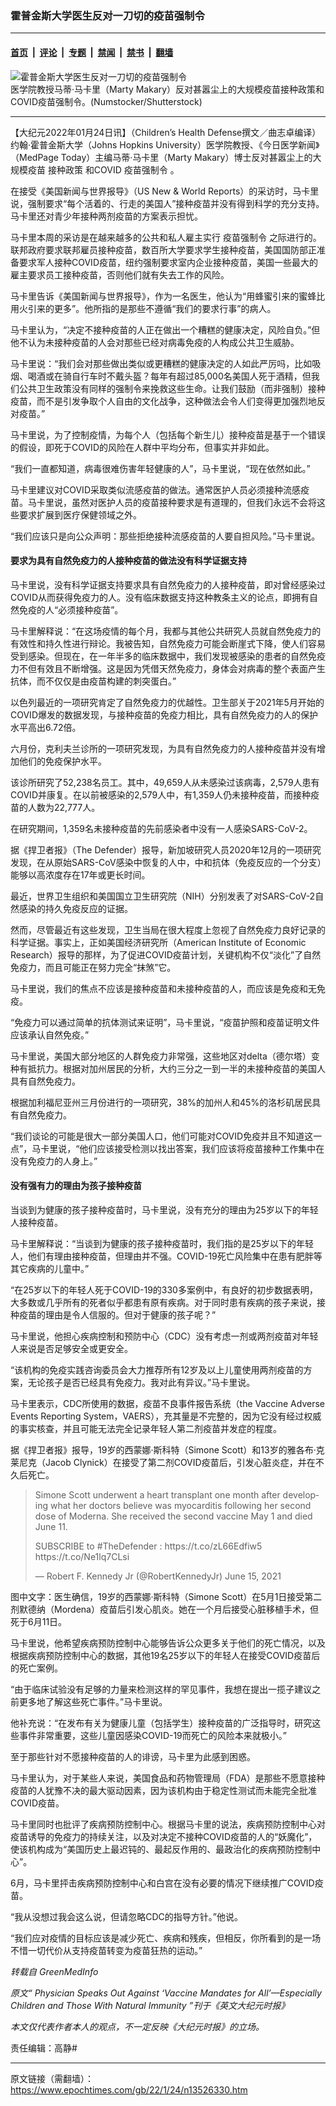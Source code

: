 ### 霍普金斯大学医生反对一刀切的疫苗强制令

---

#### [首页](../../../..?n13526330) &nbsp;|&nbsp; [评论](../../../../../epoch-comment?n13526330) &nbsp;|&nbsp; [专题](../../../../../epoch-special?n13526330) &nbsp;|&nbsp; [禁闻](../../../../../epoch-news?n13526330) &nbsp;|&nbsp; [禁书](../../../../../books?n13526330) &nbsp;|&nbsp; [翻墙](https://github.com/gfw-breaker/nogfw/blob/master/README.md?n13526330)


<div><img alt="霍普金斯大学医生反对一刀切的疫苗强制令" class="attachment-djy_600_400 size-djy_600_400 wp-post-image" src="https://i.epochtimes.com/assets/uploads/2022/01/id13526334-vaccine-vile-700x420-600x400.jpeg"/>
<div class="caption">
 医学院教授马蒂‧马卡里（Marty Makary）反对甚嚣尘上的大规模疫苗接种政策和COVID疫苗强制令。(Numstocker/Shutterstock)
</div></div><hr/><div class="post_content" id="artbody" itemprop="articleBody">
 <!-- article content begin -->
 <p>
  【大纪元2022年01月24日讯】（Children’s Health Defense撰文／曲志卓编译）约翰‧霍普金斯大学（Johns Hopkins University）医学院教授、《今日医学新闻》（MedPage Today）主编马蒂‧马卡里（Marty Makary）博士反对甚嚣尘上的大规模疫苗
  <ok href="https://www.epochtimes.com/gb/tag/%E6%8E%A5%E7%A7%8D%E6%94%BF%E7%AD%96.html">
   接种政策
  </ok>
  和COVID
  <ok href="https://www.epochtimes.com/gb/tag/%E7%96%AB%E8%8B%97%E5%BC%BA%E5%88%B6%E4%BB%A4.html">
   疫苗强制令
  </ok>
  。
 </p>
 <p>
  在接受《美国新闻与世界报导》（US New &amp; World Reports）的采访时，马卡里说，强制要求“每个活着的、行走的美国人”接种疫苗并没有得到科学的充分支持。马卡里还对青少年接种两剂疫苗的方案表示担忧。
 </p>
 <p>
  马卡里本周的采访是在越来越多的公共和私人雇主实行
  <ok href="https://www.epochtimes.com/gb/tag/%E7%96%AB%E8%8B%97%E5%BC%BA%E5%88%B6%E4%BB%A4.html">
   疫苗强制令
  </ok>
  之际进行的。联邦政府要求联邦雇员接种疫苗，数百所大学要求学生接种疫苗，美国国防部正准备要求军人接种COVID疫苗，纽约强制要求室内企业接种疫苗，美国一些最大的雇主要求员工接种疫苗，否则他们就有失去工作的风险。
 </p>
 <p>
  马卡里告诉《美国新闻与世界报导》，作为一名医生，他认为“用蜂蜜引来的蜜蜂比用火引来的更多”。他所指的是那些不遵循“我们的要求行事”的病人。
 </p>
 <p>
  马卡里认为，“决定不接种疫苗的人正在做出一个糟糕的健康决定，风险自负。”但他不认为未接种疫苗的人会对那些已经对病毒免疫的人构成公共卫生威胁。
 </p>
 <p>
  马卡里说：“我们会对那些做出类似或更糟糕的健康决定的人如此严厉吗，比如吸烟、喝酒或在骑自行车时不戴头盔？每年有超过85,000名美国人死于酒精，但我们公共卫生政策没有同样的强制令来挽救这些生命。让我们鼓励（而非强制）接种疫苗，而不是引发争取个人自由的文化战争，这种做法会令人们变得更加强烈地反对疫苗。”
 </p>
 <p>
  马卡里说，为了控制疫情，为每个人（包括每个新生儿）接种疫苗是基于一个错误的假设，即死于COVID的风险在人群中平均分布，但事实并非如此。
 </p>
 <p>
  “我们一直都知道，病毒很难伤害年轻健康的人”，马卡里说，“现在依然如此。”
 </p>
 <p>
  马卡里建议对COVID采取类似流感疫苗的做法。通常医护人员必须接种流感疫苗。马卡里说，虽然对医护人员的疫苗接种要求是有道理的，但我们永远不会将这些要求扩展到医疗保健领域之外。
 </p>
 <p>
  “我们应该只是向公众声明：那些拒绝接种流感疫苗的人要自担风险。”马卡里说。
 </p>
 <h4>
  要求为具有自然免疫力的人接种疫苗的做法没有科学证据支持
 </h4>
 <p>
  马卡里说，没有科学证据支持要求具有自然免疫力的人接种疫苗，即对曾经感染过COVID从而获得免疫力的人。没有临床数据支持这种教条主义的论点，即拥有自然免疫的人“必须接种疫苗”。
 </p>
 <p>
  马卡里解释说：“在这场疫情的每个月，我都与其他公共研究人员就自然免疫力的有效性和持久性进行辩论。我被告知，自然免疫力可能会断崖式下降，使人们容易受到感染。但现在，在一年半多的临床数据中，我们发现被感染的患者的自然免疫力不但有效且不断增强。这是因为凭借天然免疫力，身体会对病毒的整个表面产生抗体，而不仅仅是由疫苗构建的刺突蛋白。”
 </p>
 <p>
  以色列最近的一项研究肯定了自然免疫力的优越性。卫生部关于2021年5月开始的COVID爆发的数据发现，与接种疫苗的免疫力相比，具有自然免疫力的人的保护水平高出6.72倍。
 </p>
 <p>
  六月份，克利夫兰诊所的一项研究发现，为具有自然免疫力的人接种疫苗并没有增加他们的免疫保护水平。
 </p>
 <p>
  该诊所研究了52,238名员工。其中，49,659人从未感染过该病毒，2,579人患有COVID并康复。在以前被感染的2,579人中，有1,359人仍未接种疫苗，而接种疫苗的人数为22,777人。
 </p>
 <p>
  在研究期间，1,359名未接种疫苗的先前感染者中没有一人感染SARS-CoV-2。
 </p>
 <p>
  据《捍卫者报》（The Defender）报导，新加坡研究人员2020年12月的一项研究发现，在从原始SARS-CoV感染中恢复的人中，中和抗体（免疫反应的一个分支）能够以高浓度存在17年或更长时间。
 </p>
 <p>
  最近，世界卫生组织和美国国立卫生研究院（NIH）分别发表了对SARS-CoV-2自然感染的持久免疫反应的证据。
 </p>
 <p>
  然而，尽管最近有这些发现，卫生当局在很大程度上忽视了自然免疫力良好记录的科学证据。事实上，正如美国经济研究所（American Institute of Economic Research）报导的那样，为了促进COVID疫苗计划，关键机构不仅“淡化”了自然免疫力，而且可能正在努力完全“抹煞”它。
 </p>
 <p>
  马卡里说，我们的焦点不应该是接种疫苗和未接种疫苗的人，而应该是免疫和无免疫。
 </p>
 <p>
  “免疫力可以通过简单的抗体测试来证明”，马卡里说，“疫苗护照和疫苗证明文件应该承认自然免疫。”
 </p>
 <p>
  马卡里说，美国大部分地区的人群免疫力非常强，这些地区对delta（德尔塔）变种有抵抗力。根据对加州居民的分析，大约三分之一到一半的未接种疫苗的美国人具有自然免疫力。
 </p>
 <p>
  根据加利福尼亚州三月份进行的一项研究，38%的加州人和45%的洛杉矶居民具有自然免疫力。
 </p>
 <p>
  “我们谈论的可能是很大一部分美国人口，他们可能对COVID免疫并且不知道这一点”，马卡里说，“他们应该接受检测以找出答案，我们应该将疫苗接种工作集中在没有免疫力的人身上。”
 </p>
 <h4>
  没有强有力的理由为孩子接种疫苗
 </h4>
 <p>
  当谈到为健康的孩子接种疫苗时，马卡里说，没有充分的理由为25岁以下的年轻人接种疫苗。
 </p>
 <p>
  马卡里解释说：“当谈到为健康的孩子接种疫苗时，我们指的是25岁以下的年轻人，他们有理由接种疫苗，但理由并不强。COVID-19死亡风险集中在患有肥胖等其它疾病的儿童中。”
 </p>
 <p>
  “在25岁以下的年轻人死于COVID-19的330多案例中，有良好的初步数据表明，大多数或几乎所有的死者似乎都患有原有疾病。对于同时患有疾病的孩子来说，接种疫苗的理由是令人信服的。但对于健康的孩子呢？”
 </p>
 <p>
  马卡里说，他担心疾病控制和预防中心（CDC）没有考虑一剂或两剂疫苗对年轻人来说是否足够安全或更安全。
 </p>
 <p>
  “该机构的免疫实践咨询委员会大力推荐所有12岁及以上儿童使用两剂疫苗的方案，无论孩子是否已经具有免疫力。我对此有异议。”马卡里说。
 </p>
 <p>
  马卡里表示，CDC所使用的数据，疫苗不良事件报告系统（the Vaccine Adverse Events Reporting System，VAERS），充其量是不完整的，因为它没有经过权威的事实核查，并且可能无法完全记录年轻人第二剂疫苗并发症的程度。
 </p>
 <p>
  据《捍卫者报》报导，19岁的西蒙娜‧斯科特（Simone Scott）和13岁的雅各布‧克莱尼克（Jacob Clynick）在接受了第二剂COVID疫苗后，引发心脏炎症，并在不久后死亡。
 </p>
 <blockquote class="twitter-tweet" data-width="550">
  <p dir="ltr" lang="en">
   Simone Scott underwent a heart transplant one month after developing what her doctors believe was myocarditis following her second dose of Moderna. She received the second vaccine May 1 and died June 11.
  </p>
  <p>
   SUBSCRIBE to
   <ok href="https://twitter.com/hashtag/TheDefender?src=hash&amp;ref_src=twsrc%5Etfw">
    #TheDefender
   </ok>
   :
   <ok href="https://t.co/zL66Edfiw5">
    https://t.co/zL66Edfiw5
   </ok>
   <ok href="https://t.co/Ne1lq7CLsi">
    https://t.co/Ne1lq7CLsi
   </ok>
  </p>
  <p>
   — Robert F. Kennedy Jr (@RobertKennedyJr)
   <ok href="https://twitter.com/RobertKennedyJr/status/1404863318507073542?ref_src=twsrc%5Etfw">
    June 15, 2021
   </ok>
  </p>
 </blockquote>
 <p>
 </p>
 <p>
  图中文字：医生确信，19岁的西蒙娜‧斯科特（Simone Scott）在5月1日接受第二剂默德纳（Mordena）疫苗后引发心肌炎。她在一个月后接受心脏移植手术，但死于6月11日。
 </p>
 <p>
  马卡里说，他希望疾病预防控制中心能够告诉公众更多关于他们的死亡情况，以及根据疾病预防控制中心的数据，其他19名25岁以下的年轻人在接受COVID疫苗后的死亡案例。
 </p>
 <p>
  “由于临床试验没有足够的力量来检测这样的罕见事件，我想在提出一揽子建议之前更多地了解这些死亡事件。”马卡里说。
 </p>
 <p>
  他补充说：“在发布有关为健康儿童（包括学生）接种疫苗的广泛指导时，研究这些事件非常重要，这些儿童因感染COVID-19而死亡的风险本来就极小。”
 </p>
 <p>
  至于那些针对不愿接种疫苗的人的诽谤，马卡里为此感到困惑。
 </p>
 <p>
  马卡里认为，对于某些人来说，美国食品和药物管理局（FDA）是那些不愿意接种疫苗的人犹豫不决的最大驱动因素，因为该机构由于稳定性测试而未能完全批准COVID疫苗。
 </p>
 <p>
  马卡里同时也批评了疾病预防控制中心。根据马卡里的说法，疾病预防控制中心对疫苗诱导的免疫力的持续关注，以及对决定不接种COVID疫苗的人的“妖魔化”，使该机构成为“美国历史上最迟钝的、最起反作用的、最政治化的疾病预防控制中心”。
 </p>
 <p>
  6月，马卡里抨击疾病预防控制中心和白宫在没有必要的情况下继续推广COVID疫苗。
 </p>
 <p>
  “我从没想过我会这么说，但请忽略CDC的指导方针。”他说。
 </p>
 <p>
  “我们应对疫情的目标应该是减少死亡、疾病和残疾，但相反，你所看到的是一场不惜一切代价从支持疫苗转变为疫苗狂热的运动。”
 </p>
 <p>
  <em>
   转载自 GreenMedInfo
  </em>
 </p>
 <p>
  <em>
   原文“
   <ok href="https://www.theepochtimes.com/physician-speaks-out-against-vaccine-mandates-for-all-especially-children-and-those-with-natural-immunity_4228007.html">
    Physician Speaks Out Against ‘Vaccine Mandates for All’—Especially Children and Those With Natural Immunity
   </ok>
   ”刊于《英文大纪元时报》
  </em>
 </p>
 <p>
  <em>
   本文仅代表作者本人的观点，不一定反映《大纪元时报》的立场。
  </em>
 </p>
 <p>
  责任编辑：高静#
 </p>
 <!-- article content end -->
 <div id="below_article_ad">
 </div>
</div>


---

原文链接（需翻墙）：https://www.epochtimes.com/gb/22/1/24/n13526330.htm